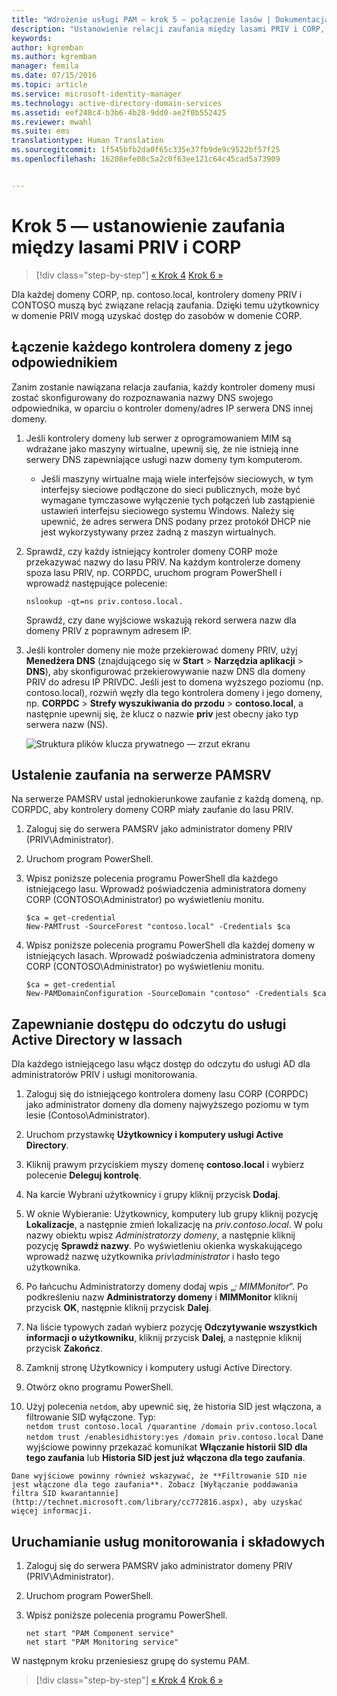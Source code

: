 ```yaml
---
title: "Wdrożenie usługi PAM — krok 5 — połączenie lasów | Dokumentacja firmy Microsoft"
description: "Ustanowienie relacji zaufania między lasami PRIV i CORP, dzięki czemu uprzywilejowani użytkownicy w lesie PRIV będą mieli w dalszym ciągu dostęp do zasobów w lesie CORP."
keywords: 
author: kgremban
ms.author: kgremban
manager: femila
ms.date: 07/15/2016
ms.topic: article
ms.service: microsoft-identity-manager
ms.technology: active-directory-domain-services
ms.assetid: eef248c4-b3b6-4b28-9dd0-ae2f0b552425
ms.reviewer: mwahl
ms.suite: ems
translationtype: Human Translation
ms.sourcegitcommit: 1f545bfb2da0f65c335e37fb9de9c9522bf57f25
ms.openlocfilehash: 16208efe08c5a2c0f63ee121c64c45cad5a73909


---
```


# <a name="step-5-establish-trust-between-priv-and-corp-forests"></a>Krok 5 — ustanowienie zaufania między lasami PRIV i CORP

>[!div class="step-by-step"]
[« Krok 4](step-4-install-mim-components-on-pam-server.md)
[Krok 6 »](step-6-transition-group-to-pam.md)


Dla każdej domeny CORP, np. contoso.local, kontrolery domeny PRIV i CONTOSO muszą być związane relacją zaufania. Dzięki temu użytkownicy w domenie PRIV mogą uzyskać dostęp do zasobów w domenie CORP.

## <a name="connect-each-domain-controller-to-its-counterpart"></a>Łączenie każdego kontrolera domeny z jego odpowiednikiem

Zanim zostanie nawiązana relacja zaufania, każdy kontroler domeny musi zostać skonfigurowany do rozpoznawania nazwy DNS swojego odpowiednika, w oparciu o kontroler domeny/adres IP serwera DNS innej domeny.

1.  Jeśli kontrolery domeny lub serwer z oprogramowaniem MIM są wdrażane jako maszyny wirtualne, upewnij się, że nie istnieją inne serwery DNS zapewniające usługi nazw domeny tym komputerom.
    - Jeśli maszyny wirtualne mają wiele interfejsów sieciowych, w tym interfejsy sieciowe podłączone do sieci publicznych, może być wymagane tymczasowe wyłączenie tych połączeń lub zastąpienie ustawień interfejsu sieciowego systemu Windows. Należy się upewnić, że adres serwera DNS podany przez protokół DHCP nie jest wykorzystywany przez żadną z maszyn wirtualnych.

2.  Sprawdź, czy każdy istniejący kontroler domeny CORP może przekazywać nazwy do lasu PRIV. Na każdym kontrolerze domeny spoza lasu PRIV, np. CORPDC, uruchom program PowerShell i wprowadź następujące polecenie:

    ```
    nslookup -qt=ns priv.contoso.local.
    ```
    Sprawdź, czy dane wyjściowe wskazują rekord serwera nazw dla domeny PRIV z poprawnym adresem IP.

3.  Jeśli kontroler domeny nie może przekierować domeny PRIV, użyj **Menedżera DNS** (znajdującego się w **Start** > **Narzędzia aplikacji** > **DNS**), aby skonfigurować przekierowywanie nazw DNS dla domeny PRIV do adresu IP PRIVDC. Jeśli jest to domena wyższego poziomu (np. contoso.local), rozwiń węzły dla tego kontrolera domeny i jego domeny, np. **CORPDC** > **Strefy wyszukiwania do przodu** > **contoso.local**, a następnie upewnij się, że klucz o nazwie **priv** jest obecny jako typ serwera nazw (NS).

    ![Struktura plików klucza prywatnego — zrzut ekranu](./media/PAM_GS_DNS_Manager.png)

## <a name="establish-trust-on-pamsrv"></a>Ustalenie zaufania na serwerze PAMSRV

Na serwerze PAMSRV ustal jednokierunkowe zaufanie z każdą domeną, np. CORPDC, aby kontrolery domeny CORP miały zaufanie do lasu PRIV.

1. Zaloguj się do serwera PAMSRV jako administrator domeny PRIV (PRIV\Administrator).

2.  Uruchom program PowerShell.

3.  Wpisz poniższe polecenia programu PowerShell dla każdego istniejącego lasu. Wprowadź poświadczenia administratora domeny CORP (CONTOSO\Administrator) po wyświetleniu monitu.

    ```
    $ca = get-credential
    New-PAMTrust -SourceForest "contoso.local" -Credentials $ca
    ```

4.  Wpisz poniższe polecenia programu PowerShell dla każdej domeny w istniejących lasach. Wprowadź poświadczenia administratora domeny CORP (CONTOSO\Administrator) po wyświetleniu monitu.

    ```
    $ca = get-credential
    New-PAMDomainConfiguration -SourceDomain "contoso" -Credentials $ca
    ```

## <a name="give-forests-read-access-to-active-directory"></a>Zapewnianie dostępu do odczytu do usługi Active Directory w lassach

Dla każdego istniejącego lasu włącz dostęp do odczytu do usługi AD dla administratorów PRIV i usługi monitorowania.

1.  Zaloguj się do istniejącego kontrolera domeny lasu CORP (CORPDC) jako administrator domeny dla domeny najwyższego poziomu w tym lesie (Contoso\Administrator).  
2.  Uruchom przystawkę **Użytkownicy i komputery usługi Active Directory**.  
3.  Kliknij prawym przyciskiem myszy domenę **contoso.local** i wybierz polecenie **Deleguj kontrolę**.  
4.  Na karcie Wybrani użytkownicy i grupy kliknij przycisk **Dodaj**.  
5.  W oknie Wybieranie: Użytkownicy, komputery lub grupy kliknij pozycję **Lokalizacje**, a następnie zmień lokalizację na *priv.contoso.local*.  W polu nazwy obiektu wpisz *Administratorzy domeny*, a następnie kliknij pozycję **Sprawdź nazwy**. Po wyświetleniu okienka wyskakującego wprowadź nazwę użytkownika *priv\administrator* i hasło tego użytkownika.  
6.  Po łańcuchu Administratorzy domeny dodaj wpis „*; MIMMonitor*”. Po podkreśleniu nazw **Administratorzy domeny** i **MIMMonitor** kliknij przycisk **OK**, następnie kliknij przycisk **Dalej**.  
7.  Na liście typowych zadań wybierz pozycję **Odczytywanie wszystkich informacji o użytkowniku**, kliknij przycisk **Dalej**, a następnie kliknij przycisk **Zakończ**.  
8.  Zamknij stronę Użytkownicy i komputery usługi Active Directory.

9.  Otwórz okno programu PowerShell.  
10.  Użyj polecenia `netdom`, aby upewnić się, że historia SID jest włączona, a filtrowanie SID wyłączone. Typ:  
    ```
    netdom trust contoso.local /quarantine /domain priv.contoso.local
    netdom trust /enablesidhistory:yes /domain priv.contoso.local
    ```
    Dane wyjściowe powinny przekazać komunikat **Włączanie historii SID dla tego zaufania** lub **Historia SID jest już włączona dla tego zaufania**.

    Dane wyjściowe powinny również wskazywać, że **Filtrowanie SID nie jest włączone dla tego zaufania**. Zobacz [Wyłączanie poddawania filtra SID kwarantannie](http://technet.microsoft.com/library/cc772816.aspx), aby uzyskać więcej informacji.

## <a name="start-the-monitoring-and-component-services"></a>Uruchamianie usług monitorowania i składowych

1.  Zaloguj się do serwera PAMSRV jako administrator domeny PRIV (PRIV\Administrator).

2.  Uruchom program PowerShell.

3.  Wpisz poniższe polecenia programu PowerShell.

    ```
    net start "PAM Component service"
    net start "PAM Monitoring service"
    ```

W następnym kroku przeniesiesz grupę do systemu PAM.

>[!div class="step-by-step"]
[« Krok 4](step-4-install-mim-components-on-pam-server.md)
[Krok 6 »](step-6-transition-group-to-pam.md)



<!--HONumber=Nov16_HO2-->


